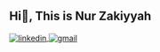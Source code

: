 ## Hi👋, This is Nur Zakiyyah
<a href="https://www.linkedin.com/in/nur-zakiyyah-/" target="_blank">
    <img align="center" src="https://img.shields.io/badge/Nur Zakiyyah-blue?style=flat&logo=linkedin&labelColor=blue" alt="linkedin"/>
</a>
<a href="https://www.linkedin.com/in/nur-zakiyyah-/" target="_blank">
    <img align="center" src="https://img.shields.io/badge/-liazakiyyah08@gmail.com-c14438?style=flat&logo=Gmail&logoColor=white&link=mailto:liazakiyyah08@gmail.com" alt="gmail"/>
</a>



